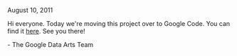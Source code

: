 August 10, 2011

Hi everyone. Today we're moving this project over to Google Code. You can find it [here](http://code.google.com/p/webgl-globe/). See you there!

\- The Google Data Arts Team